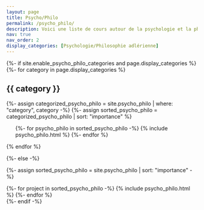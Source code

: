 ```yaml
---
layout: page
title: Psycho/Philo
permalink: /psycho_philo/
description: Voici une liste de cours autour de la psychologie et la phylosophie !
nav: true
nav_order: 2
display_categories: [Psychologie/Philosophie adlérienne]
---
```


<!-- pages/psycho_philo.md -->
<div class="technical">
{%- if site.enable_psycho_philo_categories and page.display_categories %}
  <!-- Display categorized technical -->
  {%- for category in page.display_categories %}
  <h2 class="category">{{ category }}</h2>
  {%- assign categorized_psycho_philo = site.psycho_philo | where: "category", category -%}
  {%- assign sorted_psycho_philo = categorized_psycho_philo | sort: "importance" %}
  <!-- Generate cards for each project -->
  <div class="technical">
    <ul class="ul-technical">
      {%- for psycho_philo in sorted_psycho_philo -%}
        {% include psycho_philo.html %}
      {%- endfor %}
    </ul>
  </div>
  {% endfor %}

{%- else -%}
<!-- Display psycho_philo without categories -->
  {%- assign sorted_psycho_philo = site.psycho_philo | sort: "importance" -%}
  <!-- Generate cards for each project -->
  <div class="grid">
    {%- for project in sorted_psycho_philo -%}
      {% include psycho_philo.html %}
    {%- endfor %}
  </div>
{%- endif -%}
</div>
